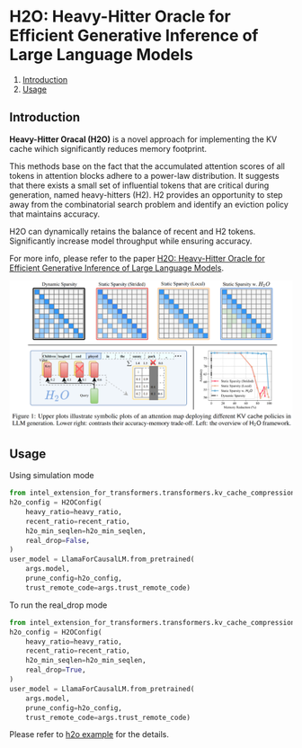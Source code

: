 # H2O: Heavy-Hitter Oracle for Efficient Generative Inference of Large Language Models
1. [Introduction](#introduction)
2. [Usage](#usage)

## Introduction
**Heavy-Hitter Oracal (H2O)** is a novel approach for implementing the KV cache wihich significantly reduces memory footprint. 

This methods base on the fact that the accumulated attention scores of all tokens in attention blocks adhere to a power-law distribution. It suggests that there exists a small set of influential tokens that are critical during generation, named heavy-hitters (H2). H2 provides an opportunity to step away from the combinatorial search problem and identify an eviction policy that maintains accuracy.

H2O can dynamically retains the balance of recent and H2 tokens. Significantly increase model throughput while ensuring accuracy.


For more info, please refer to the paper [H2O: Heavy-Hitter Oracle for Efficient Generative Inference of Large Language Models](https://arxiv.org/pdf/2306.14048).


![](./imgs/h2o.png)


## Usage
Using simulation mode
```python
from intel_extension_for_transformers.transformers.kv_cache_compression import H2OConfig, LlamaForCausalLM
h2o_config = H2OConfig(
    heavy_ratio=heavy_ratio,
    recent_ratio=recent_ratio,
    h2o_min_seqlen=h2o_min_seqlen,
    real_drop=False,
)
user_model = LlamaForCausalLM.from_pretrained(
    args.model,
    prune_config=h2o_config,
    trust_remote_code=args.trust_remote_code)
```
To run the real_drop mode
```python
from intel_extension_for_transformers.transformers.kv_cache_compression import H2OConfig, LlamaForCausalLM
h2o_config = H2OConfig(
    heavy_ratio=heavy_ratio,
    recent_ratio=recent_ratio,
    h2o_min_seqlen=h2o_min_seqlen,
    real_drop=True,
)
user_model = LlamaForCausalLM.from_pretrained(
    args.model,
    prune_config=h2o_config,
    trust_remote_code=args.trust_remote_code)
```

Please refer to [h2o example](../examples/huggingface/pytorch/text-generation/h2o/run_generation.py) for the details.
